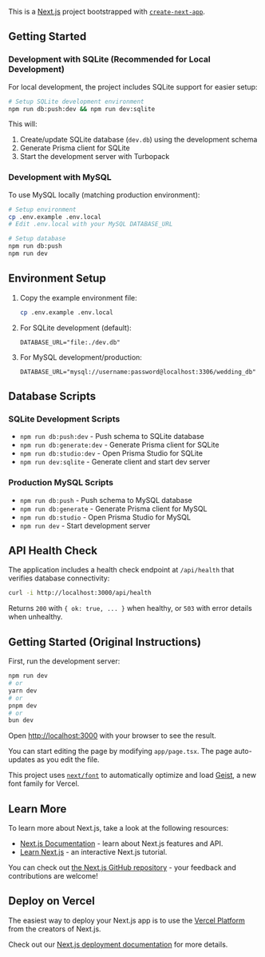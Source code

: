 This is a [Next.js](https://nextjs.org) project bootstrapped with [`create-next-app`](https://nextjs.org/docs/app/api-reference/cli/create-next-app).

## Getting Started

### Development with SQLite (Recommended for Local Development)

For local development, the project includes SQLite support for easier setup:

```bash
# Setup SQLite development environment
npm run db:push:dev && npm run dev:sqlite
```

This will:
1. Create/update SQLite database (`dev.db`) using the development schema
2. Generate Prisma client for SQLite
3. Start the development server with Turbopack

### Development with MySQL

To use MySQL locally (matching production environment):

```bash
# Setup environment
cp .env.example .env.local
# Edit .env.local with your MySQL DATABASE_URL

# Setup database
npm run db:push
npm run dev
```

## Environment Setup

1. Copy the example environment file:
   ```bash
   cp .env.example .env.local
   ```

2. For SQLite development (default):
   ```env
   DATABASE_URL="file:./dev.db"
   ```

3. For MySQL development/production:
   ```env
   DATABASE_URL="mysql://username:password@localhost:3306/wedding_db"
   ```

## Database Scripts

### SQLite Development Scripts
- `npm run db:push:dev` - Push schema to SQLite database
- `npm run db:generate:dev` - Generate Prisma client for SQLite
- `npm run db:studio:dev` - Open Prisma Studio for SQLite
- `npm run dev:sqlite` - Generate client and start dev server

### Production MySQL Scripts  
- `npm run db:push` - Push schema to MySQL database
- `npm run db:generate` - Generate Prisma client for MySQL
- `npm run db:studio` - Open Prisma Studio for MySQL
- `npm run dev` - Start development server

## API Health Check

The application includes a health check endpoint at `/api/health` that verifies database connectivity:

```bash
curl -i http://localhost:3000/api/health
```

Returns `200` with `{ ok: true, ... }` when healthy, or `503` with error details when unhealthy.

## Getting Started (Original Instructions)

First, run the development server:

```bash
npm run dev
# or
yarn dev
# or
pnpm dev
# or
bun dev
```

Open [http://localhost:3000](http://localhost:3000) with your browser to see the result.

You can start editing the page by modifying `app/page.tsx`. The page auto-updates as you edit the file.

This project uses [`next/font`](https://nextjs.org/docs/app/building-your-application/optimizing/fonts) to automatically optimize and load [Geist](https://vercel.com/font), a new font family for Vercel.

## Learn More

To learn more about Next.js, take a look at the following resources:

- [Next.js Documentation](https://nextjs.org/docs) - learn about Next.js features and API.
- [Learn Next.js](https://nextjs.org/learn) - an interactive Next.js tutorial.

You can check out [the Next.js GitHub repository](https://github.com/vercel/next.js) - your feedback and contributions are welcome!

## Deploy on Vercel

The easiest way to deploy your Next.js app is to use the [Vercel Platform](https://vercel.com/new?utm_medium=default-template&filter=next.js&utm_source=create-next-app&utm_campaign=create-next-app-readme) from the creators of Next.js.

Check out our [Next.js deployment documentation](https://nextjs.org/docs/app/building-your-application/deploying) for more details.
